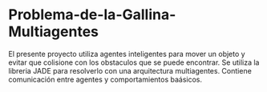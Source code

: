 # Problema-de-la-Gallina-Multiagentes
El presente proyecto utiliza agentes inteligentes para mover un objeto y evitar que colisione con los obstaculos que se puede encontrar.
Se utiliza la libreria JADE para resolverlo con una arquitectura multiagentes.
Contiene comunicación entre agentes y comportamientos baásicos.
